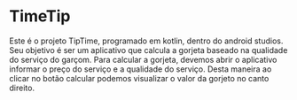 # TimeTip
<p>Este é o projeto TipTime, programado em kotlin, dentro do android studios. Seu objetivo é ser um aplicativo que calcula a gorjeta baseado na qualidade do serviço do garçom. Para calcular a gorjeta, devemos abrir o aplicativo informar o preço do serviço e a qualidade do serviço. Desta maneira ao clicar no botão calcular podemos visualizar o valor da gorjeto no canto direito.<p/>
